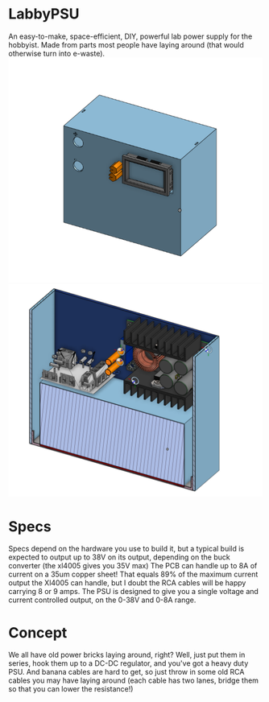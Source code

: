 # LabbyPSU

An easy-to-make, space-efficient, DIY, powerful lab power supply for the hobbyist.
Made from parts most people have laying around (that would otherwise turn into e-waste).
![3D render of the power supply](images/BLT%20view.png)
![3D render of the power supply, section view](images/Section%20View.png)

# Specs
Specs depend on the hardware you use to build it, but a typical build is expected to output up to 38V on its output, depending on the buck converter (the xl4005 gives you 35V max) The PCB can handle up to 8A of current on a 35um copper sheet! That equals 89% of the maximum current output the Xl4005 can handle, but I doubt the RCA cables will be happy carrying 8 or 9 amps. The PSU is designed to give you a single voltage and current controlled output, on the 0-38V and 0-8A range.

# Concept
We all have old power bricks laying around, right? Well, just put them in series, hook them up to a DC-DC regulator, and you've got a heavy duty PSU. And banana cables are hard to get, so just throw in some old RCA cables you may have laying around (each cable has two lanes, bridge them so that you can lower the resistance!)
